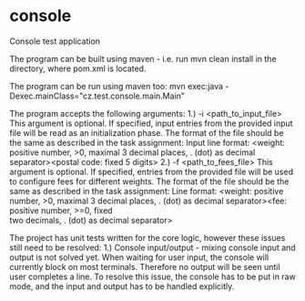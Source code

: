 # console
Console test application

The program can be built using maven - i.e. run
mvn clean install 
in the directory, where pom.xml is located.

The program can be run using maven too:
mvn exec:java -Dexec.mainClass="cz.test.console.main.Main"

The program accepts the following arguments:
1.) -i <path_to_input_file> 
    This argument is optional. If specified, input entries from the provided input file will be read as an initialization phase.
    The format of the file should be the same as described in the task assignment:
    Input line format:
    <weight: positive number, >0, maximal 3 decimal places, . (dot) as decimal separator><space><postal code: fixed 5 digits> 
2.) -f <path_to_fees_file>
    This argument is optional. If specified, entries from the provided file will be used to configure fees for different weights.
    The  format of the file should be the same as described in the task assignment:
    Line format:
    <weight: positive number, >0, maximal 3 decimal places, . (dot) as decimal separator><space><fee: positive number, >=0, fixed     
      two decimals, . (dot) as decimal separator> 
      
The project has unit tests written for the core logic, however these issues still need to be resolved:
1.) Console input/output - mixing console input and output is not solved yet. When waiting for user input, the console will currently block on most terminals. Therefore no output will be seen until user completes a line. To resolve this issue, the console has to be put in raw mode, and the input and output has to be handled explicitly.
